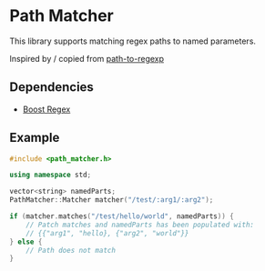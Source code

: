 # Path Matcher

This library supports matching regex paths to named parameters.

Inspired by / copied from [path-to-regexp](https://github.com/pillarjs/path-to-regexp)

## Dependencies

* [Boost Regex](https://www.boost.org/doc/libs/1_66_0/libs/regex/doc/html/index.html)

## Example

```c++
#include <path_matcher.h>

using namespace std;

vector<string> namedParts;
PathMatcher::Matcher matcher("/test/:arg1/:arg2");

if (matcher.matches("/test/hello/world", namedParts)) {
    // Patch matches and namedParts has been populated with:
    // {{"arg1", "hello}, {"arg2", "world"}}
} else {
    // Path does not match
}
```